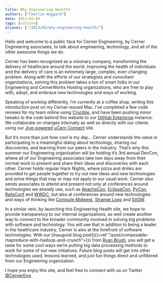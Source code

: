 ```yaml
---
title: Why Engineering Health?
authors: ["Charlie Huggard"]
date: 2013-02-04
tags: [culture]
aliases: ["/2013/02/why-engineering-health/"]
---
```


Hello and welcome to a public face for Cerner Engineering, by Cerner Engineering associates, to talk about engineering, technology, and all of the other awesome things we do.

Cerner has been recognized as a visionary company, transforming the delivery of healthcare around the world. Improving the health of individuals and the delivery of care is an extremely large, complex, ever-changing problem. Along with the efforts of our strategists and consultant organizations, solving this problem takes a ton of smart folks in our Engineering and CernerWorks Hosting organizations, who are free to play with, adopt, and embrace new technologies and ways of working.

Speaking of working differently, I’m currently at a coffee shop, writing this introduction post on my Cerner-issued Mac. I’ve completed a few code reviews for my team online using [Crucible](http://www.atlassian.com/software/crucible), and have been pushing minor tweaks to the code behind this website to our [GitHub Enterprise](https://enterprise.github.com/) instance. We collaborate on changes internally as well as directly with our clients using our [Jive-powered](https://www.jivesoftware.com/) [uCern Connect](https://connect.ucern.com) site.

But it’s more than just how cool is my day... Cerner understands the value in participating in a meaningful dialog about technology, sharing our discoveries, and learning from our peers in the industry. That’s why this summer our Engineering organization will be holding it’s 3rd annual DevCon, where all of our Engineering associates take two days away from their normal work to present and share their ideas and discoveries with each other. Cerner holds regular Hack Nights, where pizza and drinks are provided to get people together to try out new ideas and new technologies and solve things that may or may not apply to our usual work. Cerner also sends associates to attend and present not only at conferences around technologies we already use, such as [ApacheCon](https://www.apachecon.com/), [EclipseCon](http://www.eclipsecon.org/), [PyCon](https://us.pycon.org), [RailsConf](http://railsconf.com/) and [WWDC](https://developer.apple.com/wwdc/), but also at conferences around new technologies and ways of thinking like [Compute Midwest](http://www.computemidwest.com/), [Strange Loop](https://thestrangeloop.com/) and [SXSW](http://sxsw.com/interactive).

In a similar vein, by launching this Engineering Health site, we hope to provide transparency to our internal organizations, as well create another way to connect to the broader community involved in solving big problems with software and technology. You will see that in addition to being a leader in the healthcare industry, Cerner is also at the forefront of software technologies. With our [inaugural blog post]({{<ref "/post/composable-mapreduce-with-hadoop-and-crunch">}}) from [Ryan Brush](/authors/ryan-brush/), you will get a taste for some cool ways we’re putting big data processing methods to work for some of our new initiatives. Future blog posts will get into other technologies used, lessons learned, and just fun things direct and unfiltered from our Engineering organization.

I hope you enjoy this site, and feel free to connect with us on Twitter [@CernerEng](https://twitter.com/cernereng).
